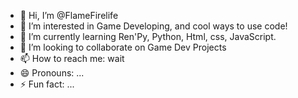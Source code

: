 - 👋 Hi, I’m @FlameFirelife
- 👀 I’m interested in Game Developing, and cool ways to use code!
- 🌱 I’m currently learning Ren'Py, Python, Html, css, JavaScript.
- 💞️ I’m looking to collaborate on Game Dev Projects
- 📫 How to reach me: wait
- 😄 Pronouns: ...
- ⚡ Fun fact: ...

<!---
FlameFirelife/FlameFirelife is a ✨ special ✨ repository because its `README.md` (this file) appears on your GitHub profile.
You can click the Preview link to take a look at your changes.
--->
